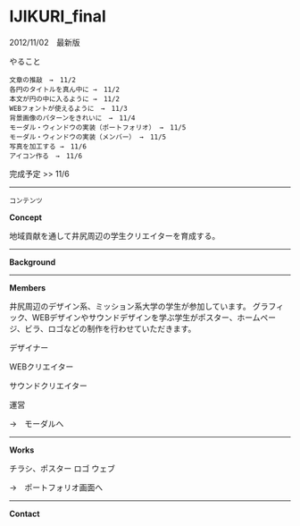 IJIKURI_final
=============

2012/11/02　最新版

やること

	文章の推敲　→　11/2
	各円のタイトルを真ん中に →　11/2
	本文が円の中に入るように →　11/2
	WEBフォントが使えるように　→　11/3
	背景画像のパターンをきれいに　→　11/4
	モーダル・ウィンドウの実装（ポートフォリオ） →　11/5
	モーダル・ウィンドウの実装（メンバー） →　11/5
	写真を加工する →　11/6
	アイコン作る　→　11/6
	
完成予定 >> 11/6


---

`コンテンツ`

**Concept**

地域貢献を通して井尻周辺の学生クリエイターを育成する。

----

**Background**

---

**Members**

井尻周辺のデザイン系、ミッション系大学の学生が参加しています。
グラフィック、WEBデザインやサウンドデザインを学ぶ学生がポスター、ホームページ、ビラ、ロゴなどの制作を行わせていただきます。

デザイナー

WEBクリエイター

サウンドクリエイター

運営

→　モーダルへ

---

**Works**

チラシ、ポスター
ロゴ
ウェブ

→　ポートフォリオ画面へ

---

**Contact**